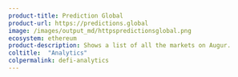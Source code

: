 ```yaml
---
product-title: Prediction Global
product-url: https://predictions.global
image: /images/output_md/httpspredictionsglobal.png
ecosystem: ethereum
product-description: Shows a list of all the markets on Augur.
coltitle:  "Analytics"
colpermalink: defi-analytics
---
```

